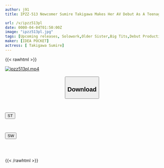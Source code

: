 ```yaml
---
author: j91
title: IPZZ-513 Newcomer Sumire Takigawa Makes Her AV Debut As A Teenage Girl With Soft Skin And Breasts

url: /v/ipzz513pl
date: 0000-04-04T01:50:00Z
image: "ipzz513pl.jpg"
tags: [Upcoming releases, Solowork,Older Sister,Big Tits,Debut Production,Cowgirl,Breasts	]
maker: [IDEA POCKET]
actress: [ Takigawa Sumire]
---
```



{{< rawhtml >}}

<div class="video" data-videoid="pending_link.html">
    <a href="javascript:;">
        <img src="/v/ipzz513pl/ipzz513pl.jpg" width="WIDTH" height="HEIGHT" alt="ipzz513pl.mp4" loading="lazy">
    </a>
</div>

<script type="text/javascript" src="https://j91.asia/asset/on-demand-pend.js"></script>

<br>
  <link rel="stylesheet" href="https://j91.asia/asset/bs5.css">
  
  <center>
  <button class="btn btn-primary" type="button" data-bs-toggle="collapse" data-bs-target=".multi-collapse" aria-expanded="false" aria-controls="multiCollapseExample1 multiCollapseExample2"><h2>Download</h2></button></center>
</p>
<div class="row">
  <div class="col">
    <div class="collapse multi-collapse" id="multiCollapseExample1">
      <div class="card card-body">
	      	      <br>
<div class="buttons">  
<p><a href="https://j91.asia/pending_link.html" target="_blank"><button class="btn-hover color-3"><i class="fa fa-download"></i> ST</button></a></p></div>
    </div>
  </div>
</div>
  <div class="col">
    <div class="collapse multi-collapse" id="multiCollapseExample2">
      <div class="card card-body">
	      <br>
<div class="buttons">
<p><a href="https://j91.asia/pending_link.html" target="_blank"><button class="btn-hover color-2"><i class="fa fa-download"></i> SW</button></a></p></div>
<br><br>
      </div>
    </div>
  </div>
</div>

{{< /rawhtml >}}